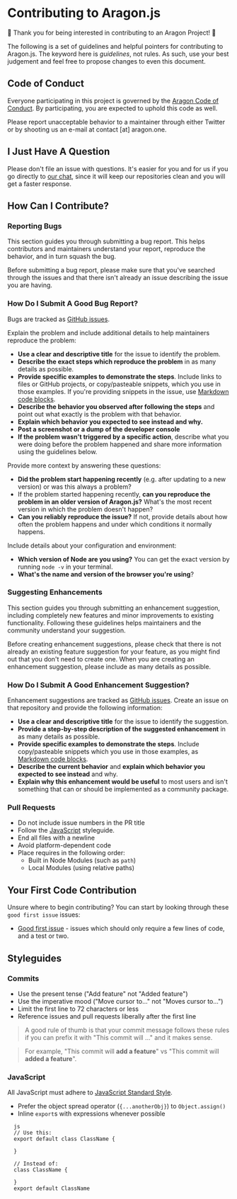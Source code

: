 # Contributing to Aragon.js

:tada: Thank you for being interested in contributing to an Aragon Project! :tada:

The following is a set of guidelines and helpful pointers for contributing to Aragon.js. The keyword here is *guidelines*, not rules. As such, use your best judgement and feel free to propose changes to even this document.

## Code of Conduct

Everyone participating in this project is governed by the [Aragon Code of Conduct](http://wiki.aragon.org/documentation/Code_of_Conduct/). By participating, you are expected to uphold this code as well.

Please report unacceptable behavior to a maintainer through either Twitter or by shooting us an e-mail at contact [at] aragon.one.

## I Just Have A Question

Please don't file an issue with questions. It's easier for you and for us if you go directly to [our chat](https://aragon.chat), since it will keep our repositories clean and you will get a faster response.

## How Can I Contribute?

### Reporting Bugs

This section guides you through submitting a bug report. This helps contributors and maintainers understand your report, reproduce the behavior, and in turn squash the bug.

Before submitting a bug report, please make sure that you've searched through the issues and that there isn't already an issue describing the issue you are having.

### How Do I Submit A Good Bug Report?

Bugs are tracked as [GitHub issues](https://guides.github.com/features/issues/).

Explain the problem and include additional details to help maintainers reproduce the problem:

* **Use a clear and descriptive title** for the issue to identify the problem.
* **Describe the exact steps which reproduce the problem** in as many details as possible.
* **Provide specific examples to demonstrate the steps**. Include links to files or GitHub projects, or copy/pasteable snippets, which you use in those examples. If you're providing snippets in the issue, use [Markdown code blocks](https://help.github.com/articles/markdown-basics/#multiple-lines).
* **Describe the behavior you observed after following the steps** and point out what exactly is the problem with that behavior.
* **Explain which behavior you expected to see instead and why.**
* **Post a screenshot or a dump of the developer console**
* **If the problem wasn't triggered by a specific action**, describe what you were doing before the problem happened and share more information using the guidelines below.

Provide more context by answering these questions:

* **Did the problem start happening recently** (e.g. after updating to a new version) or was this always a problem?
* If the problem started happening recently, **can you reproduce the problem in an older version of Aragon.js?** What's the most recent version in which the problem doesn't happen?
* **Can you reliably reproduce the issue?** If not, provide details about how often the problem happens and under which conditions it normally happens.

Include details about your configuration and environment:

* **Which version of Node are you using?** You can get the exact version by running `node -v` in your terminal.
* **What's the name and version of the browser you're using**?

### Suggesting Enhancements

This section guides you through submitting an enhancement suggestion, including completely new features and minor improvements to existing functionality. Following these guidelines helps maintainers and the community understand your suggestion.

Before creating enhancement suggestions, please check that there is not already an existing feature suggestion for your feature, as you might find out that you don't need to create one. When you are creating an enhancement suggestion, please include as many details as possible.

### How Do I Submit A Good Enhancement Suggestion?

Enhancement suggestions are tracked as [GitHub issues](https://guides.github.com/features/issues/). Create an issue on that repository and provide the following information:

* **Use a clear and descriptive title** for the issue to identify the suggestion.
* **Provide a step-by-step description of the suggested enhancement** in as many details as possible.
* **Provide specific examples to demonstrate the steps**. Include copy/pasteable snippets which you use in those examples, as [Markdown code blocks](https://help.github.com/articles/markdown-basics/#multiple-lines).
* **Describe the current behavior** and **explain which behavior you expected to see instead** and why.
* **Explain why this enhancement would be useful** to most users and isn't something that can or should be implemented as a community package.

### Pull Requests

* Do not include issue numbers in the PR title
* Follow the [JavaScript](#javascript) styleguide.
* End all files with a newline
* Avoid platform-dependent code
* Place requires in the following order:
    * Built in Node Modules (such as `path`)
    * Local Modules (using relative paths)

## Your First Code Contribution

Unsure where to begin contributing? You can start by looking through these `good first issue` issues:

* [Good first issue](https://github.com/aragon/aragon.js/issues?q=is%3Aopen+is%3Aissue+label%3A%22good+first+issue%22) - issues which should only require a few lines of code, and a test or two.

## Styleguides

### Commits

* Use the present tense ("Add feature" not "Added feature")
* Use the imperative mood ("Move cursor to..." not "Moves cursor to...")
* Limit the first line to 72 characters or less
* Reference issues and pull requests liberally after the first line

>A good rule of thumb is that your commit message follows these rules if you can prefix it with "This commit will ..." and it makes sense.

>For example, "This commit will **add a feature**" vs "This commit will **added a feature**".

### JavaScript

All JavaScript must adhere to [JavaScript Standard Style](https://standardjs.com/).

* Prefer the object spread operator (`{...anotherObj}`) to `Object.assign()`
* Inline `export`s with expressions whenever possible
```
  js
  // Use this:
  export default class ClassName {

  }

  // Instead of:
  class ClassName {

  }
  export default ClassName
```
